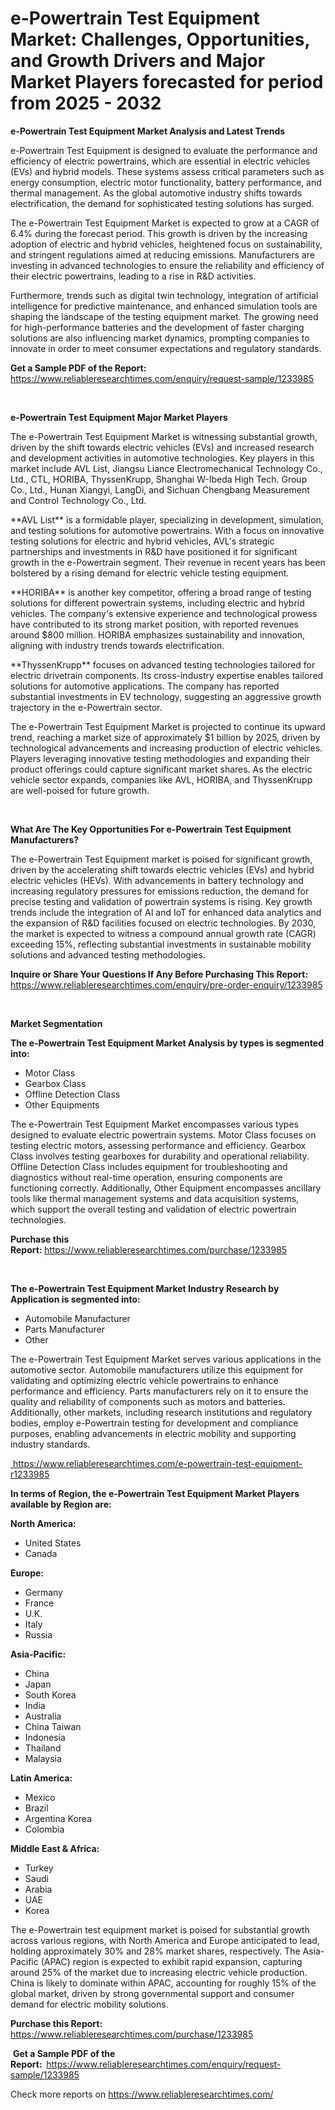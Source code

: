<p><h1>e-Powertrain Test Equipment Market: Challenges, Opportunities, and Growth Drivers and Major Market Players forecasted for period from 2025 - 2032</h1></p><p><strong>e-Powertrain Test Equipment Market Analysis and Latest Trends</strong></p>
<p><p>e-Powertrain Test Equipment is designed to evaluate the performance and efficiency of electric powertrains, which are essential in electric vehicles (EVs) and hybrid models. These systems assess critical parameters such as energy consumption, electric motor functionality, battery performance, and thermal management. As the global automotive industry shifts towards electrification, the demand for sophisticated testing solutions has surged.</p><p>The e-Powertrain Test Equipment Market is expected to grow at a CAGR of 6.4% during the forecast period. This growth is driven by the increasing adoption of electric and hybrid vehicles, heightened focus on sustainability, and stringent regulations aimed at reducing emissions. Manufacturers are investing in advanced technologies to ensure the reliability and efficiency of their electric powertrains, leading to a rise in R&D activities.</p><p>Furthermore, trends such as digital twin technology, integration of artificial intelligence for predictive maintenance, and enhanced simulation tools are shaping the landscape of the testing equipment market. The growing need for high-performance batteries and the development of faster charging solutions are also influencing market dynamics, prompting companies to innovate in order to meet consumer expectations and regulatory standards.</p></p>
<p><strong>Get a Sample PDF of the Report:&nbsp;</strong> <a href="https://www.reliableresearchtimes.com/enquiry/request-sample/1233985?utm_campaign=2875&utm_medium=2&utm_source=Github&utm_content=ia&utm_term=27022025&utm_id=e-powertrain-test-equipment">https://www.reliableresearchtimes.com/enquiry/request-sample/1233985</a></p>
<p>&nbsp;</p>
<p><strong>e-Powertrain Test Equipment Major Market Players</strong></p>
<p><p>The e-Powertrain Test Equipment Market is witnessing substantial growth, driven by the shift towards electric vehicles (EVs) and increased research and development activities in automotive technologies. Key players in this market include AVL List, Jiangsu Liance Electromechanical Technology Co., Ltd., CTL, HORIBA, ThyssenKrupp, Shanghai W-Ibeda High Tech. Group Co., Ltd., Hunan Xiangyi, LangDi, and Sichuan Chengbang Measurement and Control Technology Co., Ltd.</p><p>**AVL List** is a formidable player, specializing in development, simulation, and testing solutions for automotive powertrains. With a focus on innovative testing solutions for electric and hybrid vehicles, AVL's strategic partnerships and investments in R&D have positioned it for significant growth in the e-Powertrain segment. Their revenue in recent years has been bolstered by a rising demand for electric vehicle testing equipment.</p><p>**HORIBA** is another key competitor, offering a broad range of testing solutions for different powertrain systems, including electric and hybrid vehicles. The company's extensive experience and technological prowess have contributed to its strong market position, with reported revenues around $800 million. HORIBA emphasizes sustainability and innovation, aligning with industry trends towards electrification.</p><p>**ThyssenKrupp** focuses on advanced testing technologies tailored for electric drivetrain components. Its cross-industry expertise enables tailored solutions for automotive applications. The company has reported substantial investments in EV technology, suggesting an aggressive growth trajectory in the e-Powertrain sector.</p><p>The e-Powertrain Test Equipment Market is projected to continue its upward trend, reaching a market size of approximately $1 billion by 2025, driven by technological advancements and increasing production of electric vehicles. Players leveraging innovative testing methodologies and expanding their product offerings could capture significant market shares. As the electric vehicle sector expands, companies like AVL, HORIBA, and ThyssenKrupp are well-poised for future growth.</p></p>
<p>&nbsp;</p>
<p><strong>What Are The Key Opportunities For e-Powertrain Test Equipment Manufacturers?</strong></p>
<p><p>The e-Powertrain Test Equipment market is poised for significant growth, driven by the accelerating shift towards electric vehicles (EVs) and hybrid electric vehicles (HEVs). With advancements in battery technology and increasing regulatory pressures for emissions reduction, the demand for precise testing and validation of powertrain systems is rising. Key growth trends include the integration of AI and IoT for enhanced data analytics and the expansion of R&D facilities focused on electric technologies. By 2030, the market is expected to witness a compound annual growth rate (CAGR) exceeding 15%, reflecting substantial investments in sustainable mobility solutions and advanced testing methodologies.</p></p>
<p><strong>Inquire or Share Your Questions If Any Before Purchasing This Report:</strong> <a href="https://www.reliableresearchtimes.com/enquiry/pre-order-enquiry/1233985?utm_campaign=2875&utm_medium=2&utm_source=Github&utm_content=ia&utm_term=27022025&utm_id=e-powertrain-test-equipment">https://www.reliableresearchtimes.com/enquiry/pre-order-enquiry/1233985</a></p>
<p>&nbsp;</p>
<p><strong>Market Segmentation</strong></p>
<p><strong>The e-Powertrain Test Equipment Market Analysis by types is segmented into:</strong></p>
<p><ul><li>Motor Class</li><li>Gearbox Class</li><li>Offline Detection Class</li><li>Other Equipments</li></ul></p>
<p><p>The e-Powertrain Test Equipment Market encompasses various types designed to evaluate electric powertrain systems. Motor Class focuses on testing electric motors, assessing performance and efficiency. Gearbox Class involves testing gearboxes for durability and operational reliability. Offline Detection Class includes equipment for troubleshooting and diagnostics without real-time operation, ensuring components are functioning correctly. Additionally, Other Equipment encompasses ancillary tools like thermal management systems and data acquisition systems, which support the overall testing and validation of electric powertrain technologies.</p></p>
<p><strong>Purchase this Report:&nbsp;</strong><a href="https://www.reliableresearchtimes.com/purchase/1233985?utm_campaign=2875&utm_medium=2&utm_source=Github&utm_content=ia&utm_term=27022025&utm_id=e-powertrain-test-equipment">https://www.reliableresearchtimes.com/purchase/1233985</a></p>
<p>&nbsp;</p>
<p><strong>The e-Powertrain Test Equipment Market Industry Research by Application is segmented into:</strong></p>
<p><ul><li>Automobile Manufacturer</li><li>Parts Manufacturer</li><li>Other</li></ul></p>
<p><p>The e-Powertrain Test Equipment Market serves various applications in the automotive sector. Automobile manufacturers utilize this equipment for validating and optimizing electric vehicle powertrains to enhance performance and efficiency. Parts manufacturers rely on it to ensure the quality and reliability of components such as motors and batteries. Additionally, other markets, including research institutions and regulatory bodies, employ e-Powertrain testing for development and compliance purposes, enabling advancements in electric mobility and supporting industry standards.</p></p>
<p><a href="https://www.reliableresearchtimes.com/e-powertrain-test-equipment-r1233985?utm_campaign=2875&utm_medium=2&utm_source=Github&utm_content=ia&utm_term=27022025&utm_id=e-powertrain-test-equipment">&nbsp;https://www.reliableresearchtimes.com/e-powertrain-test-equipment-r1233985</a></p>
<p><strong>In terms of Region, the e-Powertrain Test Equipment Market Players available by Region are:</strong></p>
<p>
    <p> <strong> North America: </strong>
        <ul>
            <li>United States</li>
            <li>Canada</li>
        </ul>
        </p> 
    <p> <strong> Europe: </strong>
        <ul>
            <li>Germany</li>
            <li>France</li>
            <li>U.K.</li>
            <li>Italy</li>
            <li>Russia</li>
        </ul>
        </p> 
    <p> <strong> Asia-Pacific: </strong>
        <ul>
            <li>China</li>
            <li>Japan</li>
            <li>South Korea</li>
            <li>India</li>
            <li>Australia</li>
            <li>China Taiwan</li>
            <li>Indonesia</li>
            <li>Thailand</li>
            <li>Malaysia</li>
        </ul>
        </p> 
    <p> <strong> Latin America: </strong>
        <ul>
            <li>Mexico</li>
            <li>Brazil</li>
            <li>Argentina Korea</li>
            <li>Colombia</li>
        </ul>
        </p> 
    <p> <strong> Middle East & Africa: </strong>
        <ul>
            <li>Turkey</li>
            <li>Saudi</li>
            <li>Arabia</li>
            <li>UAE</li>
            <li>Korea</li>
        </ul>
    </p>
    </p>
<p><p>The e-Powertrain test equipment market is poised for substantial growth across various regions, with North America and Europe anticipated to lead, holding approximately 30% and 28% market shares, respectively. The Asia-Pacific (APAC) region is expected to exhibit rapid expansion, capturing around 25% of the market due to increasing electric vehicle production. China is likely to dominate within APAC, accounting for roughly 15% of the global market, driven by strong governmental support and consumer demand for electric mobility solutions.</p></p>
<p><strong>Purchase this Report: </strong><a href="https://www.reliableresearchtimes.com/purchase/1233985?utm_campaign=2875&utm_medium=2&utm_source=Github&utm_content=ia&utm_term=27022025&utm_id=e-powertrain-test-equipment">https://www.reliableresearchtimes.com/purchase/1233985</a></p>
<p>&nbsp;<strong>Get a Sample PDF of the Report:&nbsp;&nbsp;</strong><a href="https://www.reliableresearchtimes.com/enquiry/request-sample/1233985?utm_campaign=2875&utm_medium=2&utm_source=Github&utm_content=ia&utm_term=27022025&utm_id=e-powertrain-test-equipment">https://www.reliableresearchtimes.com/enquiry/request-sample/1233985</a></p>
<p><strong></strong></p>
<p>Check more reports on <a href="https://www.reliableresearchtimes.com/?utm_campaign=2875&utm_medium=2&utm_source=Github&utm_content=ia&utm_term=27022025&utm_id=e-powertrain-test-equipment">https://www.reliableresearchtimes.com/</a></p>